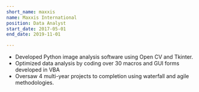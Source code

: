 ```yaml
---
short_name: maxxis
name: Maxxis International
position: Data Analyst
start_date: 2017-05-01
end_date: 2019-11-01

---
```


*	Developed Python image analysis software using Open CV and Tkinter.
*	Optimized data analysis by coding over 30 macros  and GUI forms developed in VBA
*	Oversaw 4 multi-year projects to completion using waterfall and agile methodologies.  
